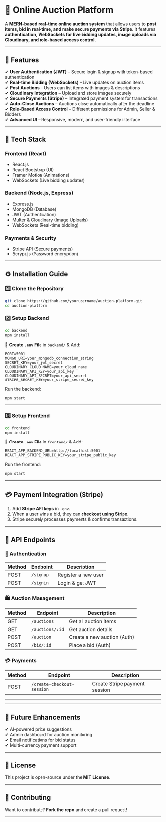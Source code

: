 
# **🛒 Online Auction Platform**  
A **MERN-based real-time online auction system** that allows users to **post items, bid in real-time, and make secure payments via Stripe**. It features **authentication, WebSockets for live bidding updates, image uploads via Cloudinary, and role-based access control**.

---

## **🚀 Features**
✔ **User Authentication (JWT)** – Secure login & signup with token-based authentication  
✔ **Real-time Bidding (WebSockets)** – Live updates on auction items  
✔ **Post Auctions** – Users can list items with images & descriptions  
✔ **Cloudinary Integration** – Upload and store images securely  
✔ **Secure Payments (Stripe)** – Integrated payment system for transactions  
✔ **Auto-Close Auctions** – Auctions close automatically after the deadline  
✔ **Role-Based Access Control** – Different permissions for Admin, Seller & Bidders  
✔ **Advanced UI** – Responsive, modern, and user-friendly interface  

---

## **📌 Tech Stack**
### **Frontend (React)**
- React.js  
- React Bootstrap (UI)  
- Framer Motion (Animations)  
- WebSockets (Live bidding updates)  

### **Backend (Node.js, Express)**
- Express.js  
- MongoDB (Database)  
- JWT (Authentication)  
- Multer & Cloudinary (Image Uploads)  
- WebSockets (Real-time bidding)  

### **Payments & Security**
- Stripe API (Secure payments)  
- Bcrypt.js (Password encryption)  

---

## **⚙️ Installation Guide**
### **1️⃣ Clone the Repository**
```sh
git clone https://github.com/yourusername/auction-platform.git
cd auction-platform
```

### **2️⃣ Setup Backend**
```sh
cd backend
npm install
```
🔹 **Create `.env` File** in `backend/` & Add:
```env
PORT=5001
MONGO_URI=your_mongodb_connection_string
SECRET_KEY=your_jwt_secret
CLOUDINARY_CLOUD_NAME=your_cloud_name
CLOUDINARY_API_KEY=your_api_key
CLOUDINARY_API_SECRET=your_api_secret
STRIPE_SECRET_KEY=your_stripe_secret_key
```

Run the backend:
```sh
npm start
```

---

### **3️⃣ Setup Frontend**
```sh
cd frontend
npm install
```
🔹 **Create `.env` File** in `frontend/` & Add:
```env
REACT_APP_BACKEND_URL=http://localhost:5001
REACT_APP_STRIPE_PUBLIC_KEY=your_stripe_public_key
```

Run the frontend:
```sh
npm start
```

---

## **💳 Payment Integration (Stripe)**
1. Add **Stripe API keys** in `.env`.  
2. When a user wins a bid, they can **checkout using Stripe**.  
3. Stripe securely processes payments & confirms transactions.  

---

## **🔄 API Endpoints**
### **🔐 Authentication**
| Method | Endpoint       | Description           |
|--------|--------------|----------------------|
| POST   | `/signup`    | Register a new user  |
| POST   | `/signin`    | Login & get JWT      |

### **🛍️ Auction Management**
| Method | Endpoint              | Description                |
|--------|----------------------|----------------------------|
| GET    | `/auctions`          | Get all auction items     |
| GET    | `/auctions/:id`      | Get auction details       |
| POST   | `/auction`           | Create a new auction (Auth) |
| POST   | `/bid/:id`           | Place a bid (Auth)        |

### **💳 Payments**
| Method | Endpoint                     | Description                  |
|--------|------------------------------|------------------------------|
| POST   | `/create-checkout-session`   | Create Stripe payment session |

---


---

## **🎯 Future Enhancements**
✔ AI-powered price suggestions  
✔ Admin dashboard for auction monitoring  
✔ Email notifications for bid status  
✔ Multi-currency payment support  

---

## **📜 License**
This project is open-source under the **MIT License**.  

---

## **🤝 Contributing**
Want to contribute? **Fork the repo** and create a pull request!  

---
